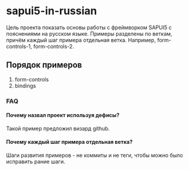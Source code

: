 # sapui5-in-russian
Цель проекта показать основы работы с фреймворком SAPUI5 с пояснениями на русском языке.
Примеры разделены по веткам, причём каждый шаг примера отдельная ветка.
Например, form-controls-1, form-controls-2.

## Порядок примеров
1. form-controls
2. bindings

### FAQ
#### Почему назвал проект используя дефисы?
Такой пример предложил визард github.
#### Почему каждый шаг примера отдельная ветка?
Шаги развития примеров - не коммиты и не теги, чтобы можно было исправить рание шаги.
